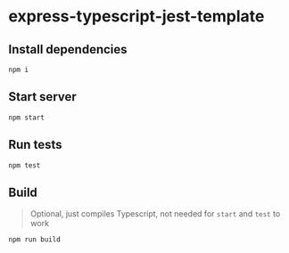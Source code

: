 # express-typescript-jest-template

## Install dependencies
```npm i```

## Start server
```npm start```

## Run tests
```npm test```

## Build
> Optional, just compiles Typescript, not needed for `start` and `test` to work

```npm run build```
